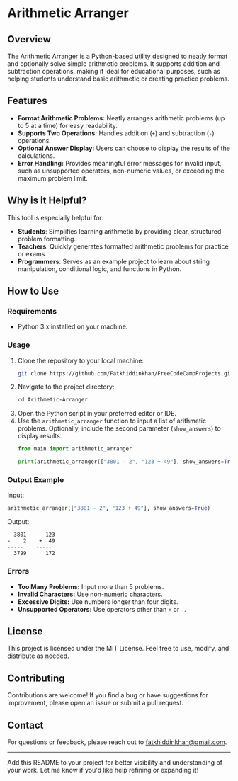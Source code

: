 # Arithmetic Arranger

## Overview
The Arithmetic Arranger is a Python-based utility designed to neatly format and optionally solve simple arithmetic problems. It supports addition and subtraction operations, making it ideal for educational purposes, such as helping students understand basic arithmetic or creating practice problems.

## Features
- **Format Arithmetic Problems:** Neatly arranges arithmetic problems (up to 5 at a time) for easy readability.
- **Supports Two Operations:** Handles addition (`+`) and subtraction (`-`) operations.
- **Optional Answer Display:** Users can choose to display the results of the calculations.
- **Error Handling:** Provides meaningful error messages for invalid input, such as unsupported operators, non-numeric values, or exceeding the maximum problem limit.

## Why is it Helpful?
This tool is especially helpful for:
- **Students**: Simplifies learning arithmetic by providing clear, structured problem formatting.
- **Teachers**: Quickly generates formatted arithmetic problems for practice or exams.
- **Programmers**: Serves as an example project to learn about string manipulation, conditional logic, and functions in Python.

## How to Use
### Requirements
- Python 3.x installed on your machine.

### Usage
1. Clone the repository to your local machine:
   ```bash
   git clone https://github.com/Fatkhiddinkhan/FreeCodeCampProjects.git 
   ```
2. Navigate to the project directory:
   ```bash
   cd Arithmetic-Arranger
   ```
3. Open the Python script in your preferred editor or IDE.
4. Use the `arithmetic_arranger` function to input a list of arithmetic problems. Optionally, include the second parameter (`show_answers`) to display results.
   ```python
   from main import arithmetic_arranger

   print(arithmetic_arranger(["3801 - 2", "123 + 49"], show_answers=True))
   ```

### Output Example
Input:
```python
arithmetic_arranger(["3801 - 2", "123 + 49"], show_answers=True)
```

Output:
```
  3801      123
-    2    +  49
-----    -----
  3799      172
```

### Errors
- **Too Many Problems:** Input more than 5 problems.
- **Invalid Characters:** Use non-numeric characters.
- **Excessive Digits:** Use numbers longer than four digits.
- **Unsupported Operators:** Use operators other than `+` or `-`.

## License
This project is licensed under the MIT License. Feel free to use, modify, and distribute as needed.

## Contributing
Contributions are welcome! If you find a bug or have suggestions for improvement, please open an issue or submit a pull request.

## Contact
For questions or feedback, please reach out to [fatkhiddinkhan@gmail.com](mailto:fatkhiddinkhan@gmail.com).

---

Add this README to your project for better visibility and understanding of your work. Let me know if you'd like help refining or expanding it!
